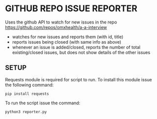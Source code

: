 # GITHUB REPO ISSUE REPORTER
Uses the github API to watch for new issues in the repo https://github.com/repos/omxhealth/a-a-interview

- watches for new issues and reports them (with id, title)
- reports issues being closed (with same info as above)
- whenever an issue is added/closed, reports the number of total existing/closed issues, but does not show details of the other issues


## SETUP
Requests module is required for script to run. To install this module issue the following command:

    pip install requests

To run the script issue the command:

    python3 reporter.py
